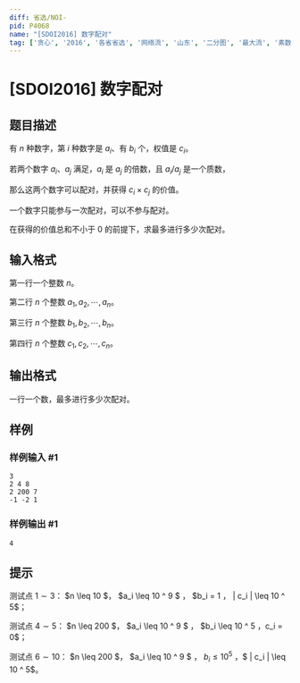 ```yaml
---
diff: 省选/NOI-
pid: P4068
name: "[SDOI2016] 数字配对"
tag: ['贪心', '2016', '各省省选', '网络流', '山东', '二分图', '最大流', '素数判断,质数,筛法']
---
```

# [SDOI2016] 数字配对
## 题目描述

有 $n$ 种数字，第 $i$ 种数字是 $a_i$、有 $b_i$ 个，权值是 $c_i$。

若两个数字 $a_i$、$a_j$ 满足，$a_i$ 是 $a_j$ 的倍数，且 $a_i/a_j$ 是一个质数，

那么这两个数字可以配对，并获得 $c_i \times c_j$ 的价值。

一个数字只能参与一次配对，可以不参与配对。

在获得的价值总和不小于 $0$ 的前提下，求最多进行多少次配对。
## 输入格式

第一行一个整数 $n$。

第二行 $n$ 个整数 $a_1,a_2,\cdots,a_n$。

第三行 $n$ 个整数 $b_1,b_2,\cdots,b_n$。

第四行 $n$ 个整数 $c_1,c_2,\cdots,c_n$。
## 输出格式

一行一个数，最多进行多少次配对。
## 样例

### 样例输入 #1
```
3
2 4 8
2 200 7
-1 -2 1

```
### 样例输出 #1
```
4
```
## 提示

测试点 $1 \sim 3$： $n \leq 10 $， $a_i \leq 10 ^ 9 $ ， $b_i = 1 $，$ | c_i | \leq 10 ^ 5$；   

测试点 $4 \sim 5$： $n \leq 200 $， $a_i \leq 10 ^ 9 $ ， $b_i \leq 10 ^ 5  $，$c_i = 0$；

测试点 $6 \sim 10$： $n \leq 200 $， $a_i \leq 10 ^ 9 $ ， $b_i \leq 10 ^ 5$ ，$ | c_i | \leq 10 ^ 5$。
